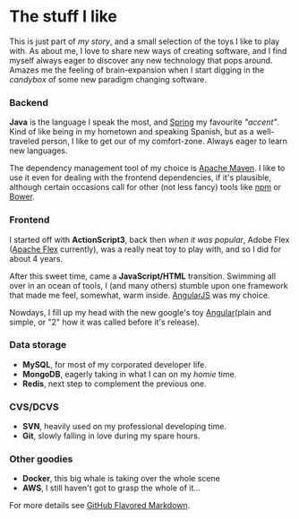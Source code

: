 # The stuff I like

This is just part of _my story_, and a small selection of the toys I like to play with. 
As about me, I love to share new ways of creating software, and I find myself always eager to discover any new technology that pops around. Amazes me the feeling of brain-expansion when I start digging in the _candybox_ of some new paradigm changing software.

### Backend

**Java** is the language I speak the most, and [Spring](https://spring.io/projects) my favourite _"accent"_. Kind of like being in my hometown and speaking Spanish, but as a well-traveled person, I like to get our of my comfort-zone. Always eager to learn new languages.

The dependency management tool of my choice is [Apache Maven](https://maven.apache.org/). I like to use it even for dealing with the frontend dependencies, if it's plausible, although certain occasions call for other (not less fancy) tools like [npm](https://www.npmjs.com/) or [Bower](https://bower.io/).

### Frontend

I started off with **ActionScript3**, back then _when it was popular_, Adobe Flex ([Apache Flex](http://flex.apache.org/) currently), was a really neat toy to play with, and so I did for about 4 years.

After this sweet time, came a **JavaScript/HTML** transition. Swimming all over in an ocean of tools, I (and many others) stumble upon one framework that made me feel, somewhat, warm inside. [AngularJS](https://angularjs.org/) was my choice.

Nowdays, I fill up my head with the new google's toy [Angular](https://angular.io/)(plain and simple, or "2" how it was called before it's release).

### Data storage

- **MySQL**, for most of my corporated developer life.
- **MongoDB**, eagerly taking in what I can on my _homie_ time.
- **Redis**, next step to complement the previous one.

### CVS/DCVS

- **SVN**, heavily used on my professional developing time.
- **Git**, slowly falling in love during my spare hours.

### Other goodies

- **Docker**, this big whale is taking over the whole scene
- **AWS**, I still haven't got to grasp the whole of it...




For more details see [GitHub Flavored Markdown](https://guides.github.com/features/mastering-markdown/).

